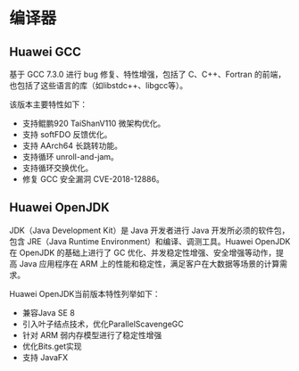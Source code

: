 # 编译器<a name="ZH-CN_TOPIC_0186853090"></a>

## Huawei GCC<a name="section814135792710"></a>

基于 GCC 7.3.0 进行 bug 修复、特性增强，包括了 C、C++、Fortran 的前端，也包括了这些语言的库（如libstdc++、libgcc等）。

该版本主要特性如下：

-   支持鲲鹏920 TaiShanV110 微架构优化。
-   支持 softFDO 反馈优化。
-   支持 AArch64 长跳转功能。
-   支持循环 unroll-and-jam。
-   支持循环交换优化。
-   修复 GCC 安全漏洞 CVE-2018-12886。

## Huawei OpenJDK<a name="section2068511112811"></a>

JDK（Java Development Kit）是 Java 开发者进行 Java 开发所必须的软件包，包含 JRE（Java Runtime Environment）和编译、调测工具。Huawei OpenJDK 在 OpenJDK 的基础上进行了 GC 优化、并发稳定性增强、安全增强等动作，提高 Java 应用程序在 ARM 上的性能和稳定性，满足客户在大数据等场景的计算需求。

Huawei OpenJDK当前版本特性列举如下：

-   兼容Java SE 8
-   引入叶子结点技术，优化ParallelScavengeGC
-   针对 ARM 弱内存模型进行了稳定性增强
-   优化Bits.get实现
-   支持 JavaFX